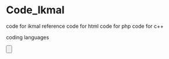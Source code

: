 # Code_Ikmal
code for ikmal reference
code for html
code for php
code for c++

coding languages

<!DOCTYPE html>
<html>
<head>
	<title></title>
</head>
<body>
<input type="button" name="hi">
</body>
</html>